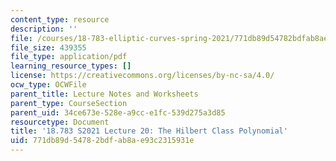 ```yaml
---
content_type: resource
description: ''
file: /courses/18-783-elliptic-curves-spring-2021/771db89d54782bdfab8ae93c2315931e_MIT18_783S21_notes20.pdf
file_size: 439355
file_type: application/pdf
learning_resource_types: []
license: https://creativecommons.org/licenses/by-nc-sa/4.0/
ocw_type: OCWFile
parent_title: Lecture Notes and Worksheets
parent_type: CourseSection
parent_uid: 34ce673e-528e-a9cc-e1fc-539d275a3d85
resourcetype: Document
title: '18.783 S2021 Lecture 20: The Hilbert Class Polynomial'
uid: 771db89d-5478-2bdf-ab8a-e93c2315931e
---
```

